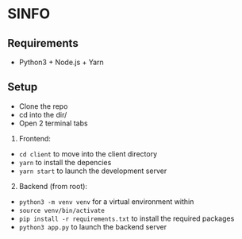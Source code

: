 # SINFO

## Requirements

- Python3 + Node.js + Yarn

## Setup

- Clone the repo
- cd into the dir/
- Open 2 terminal tabs

1. Frontend:

- `cd client` to move into the client directory
- `yarn` to install the depencies
- `yarn start` to launch the development server

2. Backend (from root):

- `python3 -m venv venv` for a virtual environment within
- `source venv/bin/activate`
- `pip install -r requirements.txt` to install the required packages
- `python3 app.py` to launch the backend server
